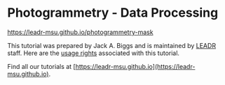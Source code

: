 # Photogrammetry - Data Processing
https://leadr-msu.github.io/photogrammetry-mask

This tutorial was prepared by Jack A. Biggs and is maintained by [LEADR](http://leadr.msu.edu) staff. Here are the [usage rights](https://github.com/leadr-msu/photogrammetry-data-processing/blob/master/License.MD) associated with this tutorial.

Find all our tutorials at [https://leadr-msu.github.io](https://leadr-msu.github.io).
